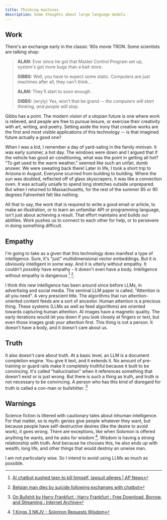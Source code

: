 ```yaml
---
title: Thinking machines
description: Some thoughts about large language models
---
```


## Work

There's an exchange early in the classic '80s movie TRON. Some scientists are talking shop:

> **ALAN:** Ever since he got that Master Control Program set up, system's got more bugs than a bait store.
> 
> **GIBBS:** Well, you have to expect some static. Computers are just machines after all, they can't think...
> 
> **ALAN:** They'll start to soon enough.
> 
> **GIBBS:** (wryly) Yes, won't that be grand -- *the computers will start thinking, and people will stop*.

Gibbs has a point. The modern vision of a utopian future is one where work is relieved, and people are free to pursue leisure, or exercise their creativity with art, writing, and poetry. Setting aside the irony that creative works are the first and most visible applications of this technology -- is that imagined future actually a good one?

When I was a kid, I remember a day of yard-saling in the family minivan. It was early summer, a hot day. The windows were down and I argued that if the vehicle has good air conditioning, what was the point in getting all hot? "To get used to the warm weather," seemed like such an unfair, dumb answer. We were sweating back there! Later in life, I took a short trip to Arizona in August. Everyone scurried from building to building. Where the sun was doubled, reflected off of glass skyscrapers, it was like a convection oven. It was actually unsafe to spend long stretches outside unprepared. But when I returned to Massachusetts, for the rest of the summer 85 or 90 degrees Fahrenheit felt like nothing.

All that to say, the work that is required to write a good email or article, to make an illustration, or to learn an unfamiliar API or programming language, isn't just about achieving a result. That effort maintains and builds our abilities. Work pushes us to connect to each other for help, or to persevere in doing something difficult.

## Empathy

I'm going to take as a given that this technology does manifest a type of intelligence. Sure, it's "just" multidimensional vector embeddings. But it is obviously intelligent in some way. And it is utterly without empathy. It couldn't *possibly* have empathy - it doesn't even have a body. Intelligence without empathy is dangerous [^1] [^2].

I think this new intelligence has been around since before LLMs, in advertising and social media. The seminal LLM paper is called, "Attention is all you need". A very prescient title. The algorithms that run attention-oriented content feeds are a sort of ancestor. Human attention is a precious thing. These systems (LLMs as well as feed algorithms) are oriented towards capturing human attention. AI images have a magnetic quality. The early iterations would let you down if you look closely at fingers or text, but even those images grab your attention first. This thing is not a person. It doesn't have a body, and it doesn't care about us.

## Truth

It also doesn't care about truth. At a basic level, an LLM is a document completion engine. You give it text, and it extends it. No amount of pre-training or guard rails make it completely truthful because it built to be convincing. It's called "hallucination" when it references something that doesn't exist or is just wrong. But there is such a thing as truth, and truth is not necessary to be convincing. A person who has this kind of disregard for truth is called a con-man or bullshitter. [^3]

## Warnings

Science fiction is littered with cautionary tales about inhuman intelligence. For that matter, so is myth: genies give people whatever they want, but because people have self-destructive desires (like the desire to avoid work), it goes wrong. There are exceptions, like when Solomon is offered anything he wants, and he asks for wisdom [^4]. Wisdom is having a strong relationship with truth. And because he chooses this, he also ends up with wealth, long life, and other things that would destroy an unwise man.

I am not particularly wise. So I intend to avoid using LLMs as much as possible.

[^1]: [AI chatbot pushed teen to kill himself, lawsuit alleges | AP News](https://apnews.com/article/chatbot-ai-lawsuit-suicide-teen-artificial-intelligence-9d48adc572100822fdbc3c90d1456bd0)
[^2]: [Belgian man dies by suicide following exchanges with chatbot](https://www.brusselstimes.com/430098/belgian-man-commits-suicide-following-exchanges-with-chatgpt)
[^3]: [On Bullshit by Harry Frankfurt : Harry Frankfurt : Free Download, Borrow, and Streaming : Internet Archive](https://archive.org/details/on-bullshit-by-harry-frankfurt)
[^4]: [1 Kings 3 NKJV - Solomon Requests Wisdom](https://www.biblegateway.com/passage/?search=1%20Kings%203&version=NKJV)
